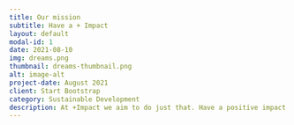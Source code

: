 ```yaml
---
title: Our mission
subtitle: Have a + Impact
layout: default
modal-id: 1
date: 2021-08-10
img: dreams.png
thumbnail: dreams-thumbnail.png
alt: image-alt
project-date: August 2021
client: Start Bootstrap
category: Sustainable Development
description: At +Impact we aim to do just that. Have a positive impact on the world. We believe the future for sustainable development lies within blockchain technology. Security and transparency are the keys to achieving Sustainable Development Goals (SDGs). This stake pool is my small contribution to help Cardano gain steam to develop the blockchain technology needed for a brighter future. Our aim is - not only to grow wealth - but to grow a sustainable ecosystem with top-notch technology developed by people who care.
---
```

